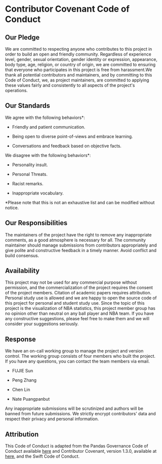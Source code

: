 # Contributor Covenant Code of Conduct

## Our Pledge

We are committed to respecting anyone who contributes to this project in order to build an open and friendly community. Regardless of experience level, gender, sexual orientation, gender identity or expression, appearance, body type, age, religion, or country of origin, we are committed to ensuring that everyone who participates in this project is free from harassment.We thank all potential contributors and maintainers, and by committing to this Code of Conduct, we, as project maintainers, are committed to applying these values fairly and consistently to all aspects of the project's operations.

## Our Standards

We agree with the following behaviors*:

- Friendly and patient communication.

- Being open to diverse point-of-views and embrace learning.

- Conversations and feedback based on objective facts.

We disagree with the following behaviors*:

- Personality insult.

- Personal Threats.

- Racist remarks.

- Inappropriate vocabulary.

*Please note that this is not an exhaustive list and can be modified without notice. 

## Our Responsibilities

The maintainers of the project have the right to remove any inappropriate comments, as a good atmosphere is necessary for all. The community maintainer should manage submissions from contributors appropriately and give polite and constructive feedback in a timely manner. Avoid conflict and build consensus.

## Availability

This project may not be used for any commercial purpose without permission, and the commercialization of the project requires the consent of the project members. Citation of academic papers requires attribution. Personal study use is allowed and we are happy to open the source code of this project for personal and student study use.
Since the topic of this project is the visualization of NBA statistics, this project member group has no opinion other than neutral on any ball player and NBA team. If you have any constructive suggestions, please feel free to make them and we will consider your suggestions seriously.

## Response

We have an on-call working group to manage the project and version control. The working group consists of four members who built the project. If you have any questions, you can contact the team members via email.

- FUJIE Sun

- Peng Zhang
 
- Chen Lin
  
- Nate Puangpanbut

Any inappropriate submissions will be scrutinized and authors will be banned from future submissions. We strictly encrypt contributors' data and respect their privacy and personal information.

## Attribution

This Code of Conduct is adapted from the Pandas Governance Code of Conduct available [here](https://github.com/pandas-dev/pandas-governance/blob/master/code-of-conduct.md) and Contributor Covenant, version 1.3.0, available at [here](http://contributor-covenant.org/version/1/3/0/), and the Swift Code of Conduct.
